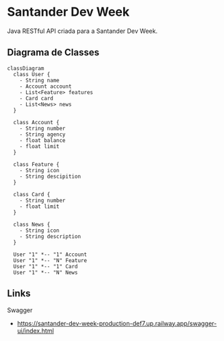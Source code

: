 # Santander Dev Week
Java RESTful API criada para a Santander Dev Week.

## Diagrama de Classes

``` mermaid
classDiagram
  class User {
    - String name
    - Account account
    - List<Feature> features
    - Card card
    - List<News> news
  }
  
  class Account {
    - String number
    - String agency
    - float balance
    - float limit
  }
  
  class Feature {
    - String icon
    - String descipition
  }
  
  class Card {
    - String number
    - float limit
  }
  
  class News {
    - String icon
    - String description
  }
  
  User "1" *-- "1" Account
  User "1" *-- "N" Feature
  User "1" *-- "1" Card
  User "1" *-- "N" News
```

## Links 

Swagger 
 - https://santander-dev-week-production-def7.up.railway.app/swagger-ui/index.html

